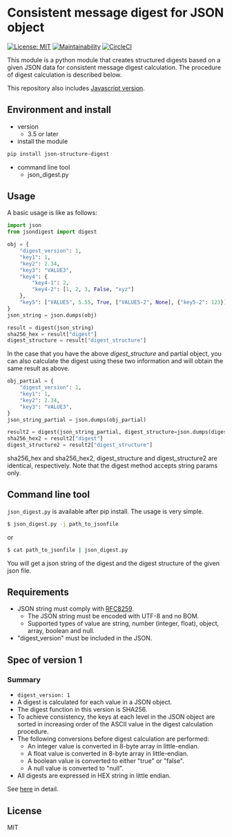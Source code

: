 Consistent message digest for JSON object
=====

[![License: MIT](https://img.shields.io/badge/License-MIT-yellow.svg)](https://opensource.org/licenses/MIT)
[![Maintainability](https://api.codeclimate.com/v1/badges/c89648224f4636fa8529/maintainability)](https://codeclimate.com/github/quvox/json-digest/maintainability)
[![CircleCI](https://circleci.com/gh/quvox/json-digest/tree/develop.svg?style=shield)](https://circleci.com/gh/quvox/json-digest/tree/develop)

This module is a python module that creates structured digests based on a given JSON data for consistent message digest calculation. The procedure of digest calculation is described below.

This repository also includes [Javascript version](../javascript/README.md).


## Environment and install
* version
  - 3.5 or later
* install the module
```bash
pip install json-structure-digest
```
* command line tool
  - json_digest.py

## Usage

A basic usage is like as follows:
```python
import json
from jsondigest import digest

obj = {
    "digest_version": 1,
    "key1": 1,
    "key2": 2.34,
    "key3": "VALUE3",
    "key4": {
        "key4-1": 2,
        "key4-2": [1, 2, 3, False, "xyz"]
    },
    "key5": ["VALUE5", 5.55, True, ["VALUE5-2", None], {"key5-2": 123}]
}
json_string = json.dumps(obj)

result = digest(json_string)
sha256_hex = result["digest"]
digest_structure = result["digest_structure"]
```

In the case that you have the above *digest_structure* and partial object, you can also calculate the digest using these two information and will obtain the same result as above.

```python
obj_partial = {
    "digest_version": 1,
    "key1": 1,
    "key2": 2.34,
    "key3": "VALUE3",
}
json_string_partial = json.dumps(obj_partial)

result2 = digest(json_string_partial, digest_structure=json.dumps(digest_structure))
sha256_hex2 = result2["digest"]
digest_structure2 = result2["digest_structure"]
```

sha256_hex and sha256_hex2, digest_structure and digest_structure2  are identical, respectively. Note that the digest method accepts string params only. 


## Command line tool

```json_digest.py``` is available after pip install. The usage is very simple.
```bash
$ json_digest.py -j path_to_jsonfile
```
or
```bash
$ cat path_to_jsonfile | json_digest.py
```
You will get a json string of the digest and the digest structure of the given json file. 



## Requirements
* JSON string must comply with [RFC8259](https://tools.ietf.org/html/rfc8259).
  - The JSON string must be encoded with UTF-8 and no BOM.
  - Supported types of value are string, number (integer, float), object, array, boolean and null. 
* "digest_version" must be included in the JSON.



## Spec of version 1
### Summary
* ```digest_version: 1```
* A digest is calculated for each value in a JSON object.
* The digest function in this version is SHA256.
* To achieve consistency, the keys at each level in the JSON object are sorted in increasing order of the ASCII value in the digest calculation procedure.
* The following conversions before digest calculation are performed:
  - An integer value is converted in 8-byte array in little-endian. 
  - A float value is converted in 8-byte array in little-endian.
  - A boolean value is converted to either "true" or "false".
  - A null value is converted to "null".
* All digests are expressed in HEX string in little endian.



See [here](../README.md) in detail.


## License
MIT
